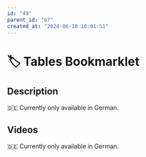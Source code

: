 ```yaml
---
id: "49"
parent_id: "67"
created_at: "2024-06-10 10:01:51"
---
```


# 🏷️ Tables Bookmarklet

## Description

🇩🇪 Currently only available in German.

## Videos

🇩🇪 Currently only available in German.
